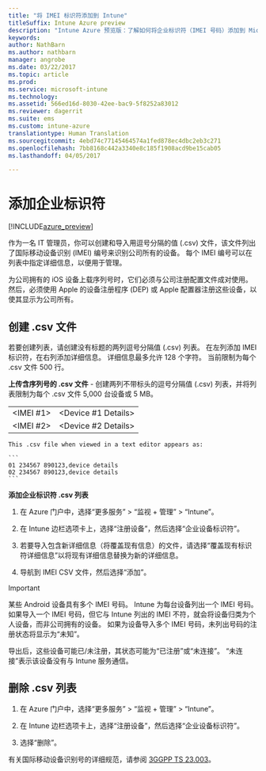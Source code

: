 ```yaml
---
title: "将 IMEI 标识符添加到 Intune"
titleSuffix: Intune Azure preview
description: "Intune Azure 预览版：了解如何将企业标识符（IMEI 号码）添加到 Microsoft Intune。 "
keywords: 
author: NathBarn
ms.author: nathbarn
manager: angrobe
ms.date: 03/22/2017
ms.topic: article
ms.prod: 
ms.service: microsoft-intune
ms.technology: 
ms.assetid: 566ed16d-8030-42ee-bac9-5f8252a83012
ms.reviewer: dagerrit
ms.suite: ems
ms.custom: intune-azure
translationtype: Human Translation
ms.sourcegitcommit: 4ebd74c77145464574a1fed878ec4dbc2eb3c271
ms.openlocfilehash: 7bb8168c442a3340e8c185f1908acd9be15cab05
ms.lasthandoff: 04/05/2017

---
```


# <a name="add-corporate-identifiers"></a>添加企业标识符

[!INCLUDE[azure_preview](../includes/azure_preview.md)]

作为一名 IT 管理员，你可以创建和导入用逗号分隔的值 (.csv) 文件，该文件列出了国际移动设备识别 (IMEI) 编号来识别公司所有的设备。 每个 IMEI 编号可以在列表中指定详细信息，以便用于管理。

为公司拥有的 iOS 设备上载序列号时，它们必须与公司注册配置文件成对使用。 然后，必须使用 Apple 的设备注册程序 (DEP) 或 Apple 配置器注册这些设备，以使其显示为公司所有。 

## <a name="create-a-csv-file"></a>创建 .csv 文件
若要创建列表，请创建没有标题的两列逗号分隔值 (.csv) 列表。 在左列添加 IMEI 标识符，在右列添加详细信息。 详细信息最多允许 128 个字符。 当前限制为每个 .csv 文件 500 行。

**上传含序列号的 .csv 文件** - 创建两列不带标头的逗号分隔值 (.csv) 列表，并将列表限制为每个 .csv 文件 5,000 台设备或 5 MB。

|||
|-|-|
|&lt;IMEI #1&gt;|&lt;Device #1 Details&gt;|
|&lt;IMEI #2&gt;|&lt;Device #2 Details&gt;|

    This .csv file when viewed in a text editor appears as:

    ```
    01 234567 890123,device details
    02 234567 890123,device details
    ```

**添加企业标识符 .csv 列表**

1. 在 Azure 门户中，选择“更多服务” > “监视 + 管理” > “Intune”。

2. 在 Intune 边栏选项卡上，选择“注册设备”，然后选择“企业设备标识符”。

3. 若要导入包含新详细信息（将覆盖现有信息）的文件，请选择“覆盖现有标识符详细信息”以将现有详细信息替换为新的详细信息。

4. 导航到 IMEI CSV 文件，然后选择“添加”。

> [!IMPORTANT]
> 某些 Android 设备具有多个 IMEI 号码。 Intune 为每台设备列出一个 IMEI 号码。 如果导入一个 IMEI 号码，但它与 Intune 列出的 IMEI 不符，就会将设备归类为个人设备，而非公司拥有的设备。 如果为设备导入多个 IMEI 号码，未列出号码的注册状态将显示为“未知”。

导出后，这些设备可能已/未注册，其状态可能为“已注册”或“未连接”。 “未连接”表示该设备没有与 Intune 服务通信。

## <a name="delete-a-csv-list"></a>删除 .csv 列表

1. 在 Azure 门户中，选择“更多服务” > “监视 + 管理” > “Intune”。

2. 在 Intune 边栏选项卡上，选择“注册设备”，然后选择“企业设备标识符”。

3. 选择“删除”。

有关国际移动设备识别号的详细规范，请参阅 [3GGPP TS 23.003](https://portal.3gpp.org/desktopmodules/Specifications/SpecificationDetails.aspx?specificationId=729)。

